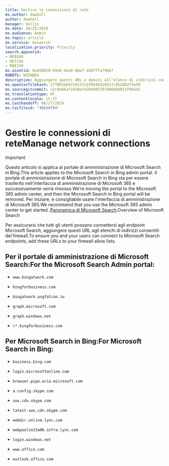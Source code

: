 ```yaml
---
title: Gestire le connessioni di rete
ms.author: dawholl
author: dawholl
manager: kellis
ms.date: 10/25/2018
ms.audience: Admin
ms.topic: article
ms.service: mssearch
localization_priority: Priority
search.appverid:
- BFB160
- MET150
- MOE150
ms.assetid: 8ad58820-69e0-4ee0-88a7-d207ffa790b7
ROBOTS: NOINDEX
description: Aggiungere questi URL e domini all'elenco di indirizzi consentiti del firewall per consentire agli utenti di accedere facilmente a Microsoft Search
ms.openlocfilehash: 1f7001bb97c912fcbf054bd16b17c8b2db2f3e99
ms.sourcegitcommit: c2c9e66af1038efd2849d578f846680851f9e5d2
ms.translationtype: HT
ms.contentlocale: it-IT
ms.lasthandoff: 08/27/2019
ms.locfileid: "36639794"
---
```

# <a name="manage-network-connections"></a><span data-ttu-id="4f699-103">Gestire le connessioni di rete</span><span class="sxs-lookup"><span data-stu-id="4f699-103">Manage network connections</span></span>

> [!IMPORTANT]
> <span data-ttu-id="4f699-104">Questo articolo si applica al portale di amministrazione di Microsoft Search in Bing.</span><span class="sxs-lookup"><span data-stu-id="4f699-104">This article applies to the Microsoft Search in Bing admin portal.</span></span> <span data-ttu-id="4f699-105">Il portale di amministrazione di Microsoft Search in Bing sta per essere trasferito nell'interfaccia di amministrazione di Microsoft 365 e successivamente verrà rimosso.</span><span class="sxs-lookup"><span data-stu-id="4f699-105">We’re moving the portal to the Microsoft 365 admin center, and then the Microsoft Search in Bing portal will be removed.</span></span> <span data-ttu-id="4f699-106">Per iniziare, è consigliabile usare l'interfaccia di amministrazione di Microsoft 365.</span><span class="sxs-lookup"><span data-stu-id="4f699-106">We recommend that you use the Microsoft 365 admin center to get started.</span></span> <span data-ttu-id="4f699-107">[Panoramica di Microsoft Search](overview-microsoft-search.md).</span><span class="sxs-lookup"><span data-stu-id="4f699-107">Overview of Microsoft Search</span></span>
    
<span data-ttu-id="4f699-108">Per assicurarsi che tutti gli utenti possano connettersi agli endpoint Microsoft Search, aggiungere questi URL agli elenchi di indirizzi consentiti del firewall.</span><span class="sxs-lookup"><span data-stu-id="4f699-108">To ensure you and your users can connect to Microsoft Search endpoints, add these URLs to your firewall allow lists.</span></span>
  
## <a name="for-the-microsoft-search-admin-portal"></a><span data-ttu-id="4f699-109">Per il portale di amministrazione di Microsoft Search:</span><span class="sxs-lookup"><span data-stu-id="4f699-109">For the Microsoft Search Admin portal:</span></span>

- `www.bingatwork.com`
    
- `bingforbusiness.com`
    
- `bingatwork.asgfalcon.io`
    
- `graph.microsoft.com`
    
- `graph.windows.net`
    
- `\*.bingforbusiness.com`
    
## <a name="for-microsoft-search-in-bing"></a><span data-ttu-id="4f699-110">Per Microsoft Search in Bing:</span><span class="sxs-lookup"><span data-stu-id="4f699-110">For Microsoft Search in Bing:</span></span>

- `business.bing.com`
    
- `login.microsoftonline.com`
    
- `browser.pipe.aria.microsoft.com`
    
- `a.config.skype.com`
    
- `swx.cdn.skype.com`
    
- `latest-swx.cdn.skype.com`
    
- `webdir.online.lync.com`
    
- `webpoolsn23a06.infra.lync.com`
    
- `login.windows.net`
    
- `www.office.com`
    
- `outlook.office.com`
